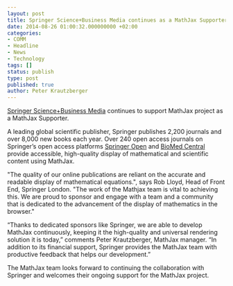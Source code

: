 ```yaml
---
layout: post
title: Springer Science+Business Media continues as a MathJax Supporter
date: 2014-08-26 01:00:32.000000000 +02:00
categories:
- COMM
- Headline
- News
- Technology
tags: []
status: publish
type: post
published: true
author: Peter Krautzberger
---
```


[Springer Science+Business Media](http://www.springer.com/) continues to support MathJax project as a MathJax Supporter.

A leading global scientific publisher, Springer publishes 2,200 journals and over 8,000 new books each year. Over 240 open access journals on Springer’s open access platforms [Springer Open](http://www.springeropen.com/) and [BioMed Central](http://www.biomedcentral.com/) provide accessible, high-quality display of mathematical and scientific content using MathJax.

"The quality of our online publications are reliant on the accurate and readable display of mathematical equations.", says Rob Lloyd, Head of Front End, Springer London. "The work of the Mathjax team is vital to achieving this. We are proud to sponsor and engage with a team and a community that is dedicated to the advancement of the display of mathematics in the browser."

“Thanks to dedicated sponsors like Springer, we are able to develop MathJax continuously, keeping it the high-quality and universal rendering solution it is today,” comments Peter Krautzberger, MathJax manager. “In addition to its financial support, Springer provides the MathJax team with productive feedback that helps our development.”

The MathJax team looks forward to continuing the collaboration with Springer and welcomes their ongoing support for the MathJax project.